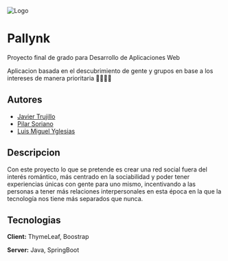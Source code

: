 
![Logo](https://dev-to-uploads.s3.amazonaws.com/uploads/articles/th5xamgrr6se0x5ro4g6.png)


# Pallynk

Proyecto final de grado para Desarrollo de Aplicaciones Web

Aplicacion basada en el descubrimiento de gente y grupos en base a los intereses de manera prioritaria 👨‍👩‍👧‍👦


## Autores

- [Javier Trujillo](https://www.github.com/Ja5I3R)
- [Pilar Soriano](https://github.com/Pinekos)
- [Luis Miguel Yglesias](https://github.com/luismiguelyglesias)
## Descripcion

Con este proyecto lo que se pretende es crear una red social fuera del interés romántico, más centrado en la sociabilidad y poder tener experiencias únicas con gente para uno mismo, incentivando a las personas a tener más relaciones interpersonales en esta época en la que la tecnología nos tiene más separados que nunca.
## Tecnologias

**Client:** ThymeLeaf, Boostrap

**Server:** Java, SpringBoot

